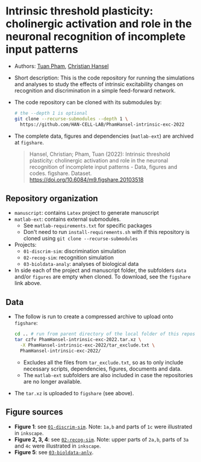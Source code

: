 # Intrinsic threshold plasticity: cholinergic activation and role in the neuronal recognition of incomplete input patterns

- Authors: [Tuan Pham](https://github.com/tuanpham96), [Christian Hansel](http://www.hansellab-uchicago.com/)
- Short description: This is the code repository for running the simulations and analyses to study the effects of intrinsic excitability changes on recognition and discrimination in a simple feed-forward network.
- The code repository can be cloned with its submodules by:

  ``` bash
  # the --depth 1 is optional 
  git clone --recurse-submodules --depth 1 \
    https://github.com/HAN-CELL-LAB/PhamHansel-intrinsic-exc-2022
  ```

- The complete data, figures and dependencies (`matlab-ext`) are archived at `figshare`. 

  > Hansel, Christian; Pham, Tuan (2022): Intrinsic threshold plasticity: cholinergic activation and role in the neuronal recognition of incomplete input patterns - Data, figures and codes. figshare. Dataset. https://doi.org/10.6084/m9.figshare.20103518 

## Repository organization

- `manuscript`: contains `Latex` project to generate manuscript
- `matlab-ext`: contains external submodules.
  - See `matlab-requirements.txt` for specific packages
  - Don't need to run `install-requirements.sh` with if this repository is cloned using `git clone --recurse-submodules`
- Projects:
  - `01-discrim-sim`: discrimination simulation
  - `02-recog-sim`: recognition simulation
  - `03-bioldata-analy`: analyses of biological data
- In side each of the project and manuscript folder, the subfolders `data` and/or `figures` are empty when cloned. To download, see the `figshare` link above. 

## Data

- The follow is run to create a compressed archive to upload onto `figshare`:

  ``` bash
  cd .. # run from parent directory of the local folder of this repository
  tar czfv PhamHansel-intrinsic-exc-2022.tar.xz \
    -X PhamHansel-intrinsic-exc-2022/tar_exclude.txt \
    PhamHansel-intrinsic-exc-2022/
  ```

  - Excludes all the files from `tar_exclude.txt`, so as to only include necessary scripts, dependencies, figures, documents and data.
  - The `matlab-ext` subfolders are also included in case the repositories are no longer available.
- The `tar.xz` is uploaded to `figshare` (see above).

## Figure sources

- **Figure 1**: see [`01-discrim-sim`](01-discrim-sim/README.md). Note: `1a,b` and parts of `1c` were illustrated in `inkscape`.
- **Figure 2, 3, 4**: see [`02-recog-sim`](02-recog-sim/README.md). Note: upper parts of `2a,b`, parts of `3a` and `4c` were illustrated in `inkscape`.
- **Figure 5**: see [`03-bioldata-anly`](03-bioldata-anly/README.md).

